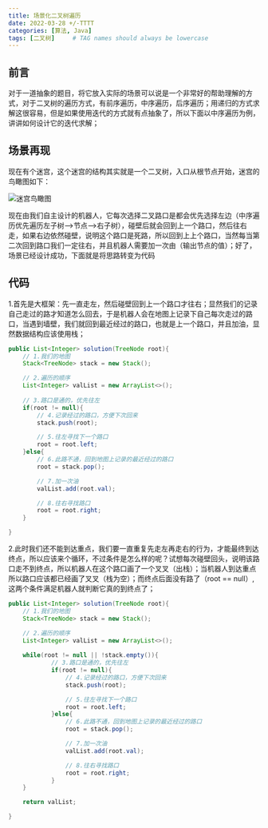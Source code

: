 ```yaml
---
title: 场景化二叉树遍历
date: 2022-03-28 +/-TTTT
categories: [算法, Java]
tags: [二叉树]     # TAG names should always be lowercase
---
```


## 前言
对于一道抽象的题目，将它放入实际的场景可以说是一个非常好的帮助理解的方式，对于二叉树的遍历方式，有前序遍历，中序遍历，后序遍历；用递归的方式求解这很容易，但是如果使用迭代的方式就有点抽象了，所以下面以中序遍历为例，讲讲如何设计它的迭代求解；

## 场景再现
现在有个迷宫，这个迷宫的结构其实就是一个二叉树，入口从根节点开始，迷宫的鸟瞰图如下：

![迷宫鸟瞰图](/blog/202203282106675.jpg "迷宫鸟瞰图")

现在由我们自主设计的机器人，它每次选择二叉路口是都会优先选择左边（中序遍历优先遍历左子树-->节点-->右子树），碰壁后就会回到上一个路口，然后往右走，如果右边依然碰壁，说明这个路口是死路，所以回到上上个路口，当然每当第二次回到路口我们一定往右，并且机器人需要加一次由（输出节点的值）；好了，场景已经设计成功，下面就是将思路转变为代码

## 代码
1.首先是大框架：先一直走左，然后碰壁回到上一个路口才往右；显然我们的记录自己走过的路才知道怎么回去，于是机器人会在地图上记录下自己每次走过的路口，当遇到墙壁，我们就回到最近经过的路口，也就是上一个路口，并且加油，显然数据结构应该使用栈；

```java
public List<Integer> solution(TreeNode root){
    // 1.我们的地图
    Stack<TreeNode> stack = new Stack();

    // 2.遍历的顺序
    List<Integer> valList = new ArrayList<>();
    
    // 3.路口是通的，优先往左
    if(root != null){
        // 4.记录经过的路口，方便下次回来
        stack.push(root);

        // 5.往左寻找下一个路口
        root = root.left;
    }else{
        // 6.此路不通，回到地图上记录的最近经过的路口
        root = stack.pop();

        // 7.加一次油
        valList.add(root.val);

        // 8.往右寻找路口
        root = root.right;
    }

}
```

2.此时我们还不能到达重点，我们要一直重复先走左再走右的行为，才能最终到达终点，所以应该来个循环，不过条件是怎么样的呢？试想每次碰壁回头，说明该路口走不到终点，所以机器人在这个路口画了一个叉叉（出栈）；当机器人到达重点所以路口应该都已经画了叉叉（栈为空）；而终点后面没有路了（root == null）,这两个条件满足机器人就判断它真的到终点了；

```java
public List<Integer> solution(TreeNode root){
    // 1.我们的地图
    Stack<TreeNode> stack = new Stack();

    // 2.遍历的顺序
    List<Integer> valList = new ArrayList<>();
    
    while(root != null || !stack.empty()){
            // 3.路口是通的，优先往左
            if(root != null){
                // 4.记录经过的路口，方便下次回来
                stack.push(root);

                // 5.往左寻找下一个路口
                root = root.left;
            }else{
                // 6.此路不通，回到地图上记录的最近经过的路口
                root = stack.pop();

                // 7.加一次油
                valList.add(root.val);

                // 8.往右寻找路口
                root = root.right;
            }
    }

    return valList;

}
```
